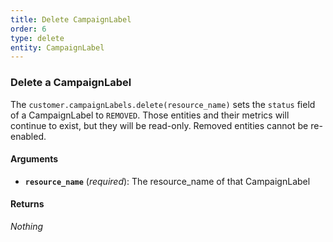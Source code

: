 ```yaml
---
title: Delete CampaignLabel
order: 6
type: delete
entity: CampaignLabel
---
```


### Delete a CampaignLabel

The `customer.campaignLabels.delete(resource_name)` sets the `status` field of a CampaignLabel to `REMOVED`. Those entities and their metrics will continue to exist, but they will be read-only. Removed entities cannot be re-enabled.

#### Arguments

- **`resource_name`** (_required_): The resource_name of that CampaignLabel

#### Returns

_Nothing_
